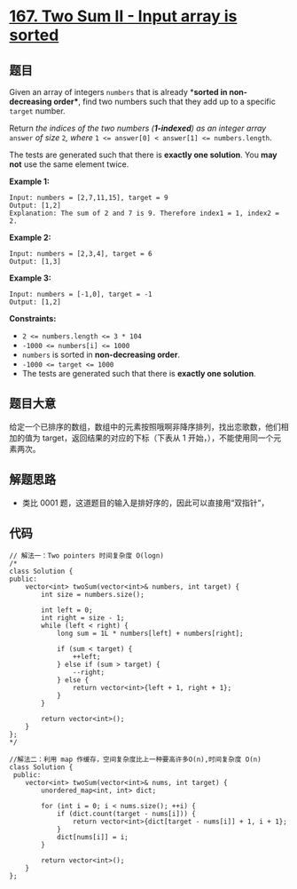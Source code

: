 #  [167. Two Sum II - Input array is sorted](https://leetcode.com/problems/two-sum-ii-input-array-is-sorted/)

## 题目

Given an array of integers `numbers` that is already ***sorted in non-decreasing order\***, find two numbers such that they add up to a specific `target` number.

Return *the indices of the two numbers (**1-indexed**) as an integer array* `answer` *of size* `2`*, where* `1 <= answer[0] < answer[1] <= numbers.length`.

The tests are generated such that there is **exactly one solution**. You **may not** use the same element twice.

 

**Example 1:**

```
Input: numbers = [2,7,11,15], target = 9
Output: [1,2]
Explanation: The sum of 2 and 7 is 9. Therefore index1 = 1, index2 = 2.
```

**Example 2:**

```
Input: numbers = [2,3,4], target = 6
Output: [1,3]
```

**Example 3:**

```
Input: numbers = [-1,0], target = -1
Output: [1,2]
```

 

**Constraints:**

- `2 <= numbers.length <= 3 * 104`
- `-1000 <= numbers[i] <= 1000`
- `numbers` is sorted in **non-decreasing order**.
- `-1000 <= target <= 1000`
- The tests are generated such that there is **exactly one solution**.

## 题目大意

给定一个已排序的数组，数组中的元素按照哦啊非降序排列，找出恋歌数，他们相加的值为 target，返回结果的对应的下标（下表从 1 开始，），不能使用同一个元素两次。

## 解题思路

* 类比 0001 题，这道题目的输入是排好序的，因此可以直接用“双指针”，

## 代码

````
// 解法一：Two pointers 时间复杂度 O(logn)
/*
class Solution {
public:
    vector<int> twoSum(vector<int>& numbers, int target) {
        int size = numbers.size();
        
        int left = 0;
        int right = size - 1;
        while (left < right) {
            long sum = 1L * numbers[left] + numbers[right];
            
            if (sum < target) {
                ++left;
            } else if (sum > target) {
                --right;
            } else {
                return vector<int>{left + 1, right + 1};
            }
        }
        
        return vector<int>();
    }
};
*/

//解法二：利用 map 作缓存，空间复杂度比上一种要高许多O(n),时间复杂度 O(n)
class Solution {
 public:
    vector<int> twoSum(vector<int>& nums, int target) {
        unordered_map<int, int> dict;
        
        for (int i = 0; i < nums.size(); ++i) {
            if (dict.count(target - nums[i])) {
                return vector<int>{dict[target - nums[i]] + 1, i + 1};
            }
            dict[nums[i]] = i;
        }
        
        return vector<int>();
    }
};
````

